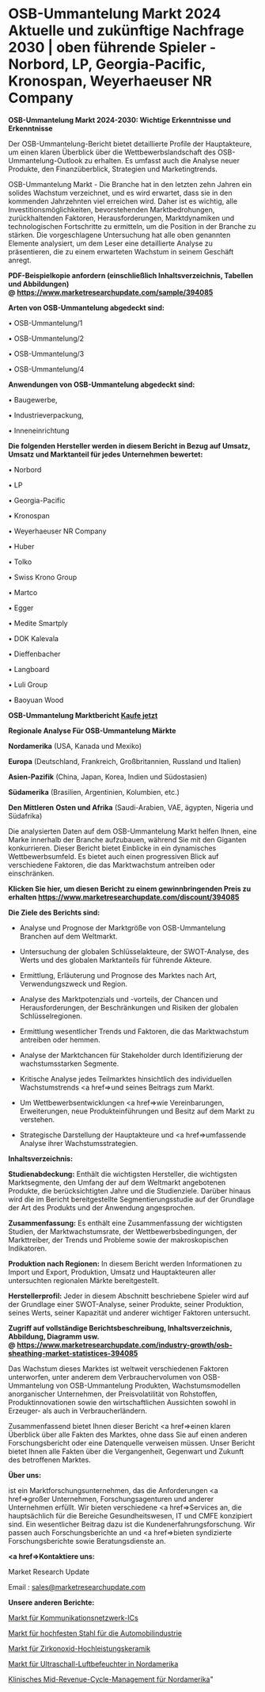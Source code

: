 # OSB-Ummantelung Markt 2024 Aktuelle und zukünftige Nachfrage 2030 | oben führende Spieler - Norbord, LP, Georgia-Pacific, Kronospan, Weyerhaeuser NR Company

<strong>OSB-Ummantelung Markt 2024-2030: Wichtige Erkenntnisse und Erkenntnisse</strong>

Der OSB-Ummantelung-Bericht bietet detaillierte Profile der Hauptakteure, um einen klaren Überblick über die Wettbewerbslandschaft des OSB-Ummantelung-Outlook zu erhalten. Es umfasst auch die Analyse neuer Produkte, den Finanzüberblick, Strategien und Marketingtrends.

OSB-Ummantelung Markt - Die Branche hat in den letzten zehn Jahren ein solides Wachstum verzeichnet, und es wird erwartet, dass sie in den kommenden Jahrzehnten viel erreichen wird. Daher ist es wichtig, alle Investitionsmöglichkeiten, bevorstehenden Marktbedrohungen, zurückhaltenden Faktoren, Herausforderungen, Marktdynamiken und technologischen Fortschritte zu ermitteln, um die Position in der Branche zu stärken. Die vorgeschlagene Untersuchung hat alle oben genannten Elemente analysiert, um dem Leser eine detaillierte Analyse zu präsentieren, die zu einem erwarteten Wachstum in seinem Geschäft anregt.

<strong><b>PDF-Beispielkopie anfordern (einschließlich Inhaltsverzeichnis, Tabellen und Abbildungen) @ </b></strong><strong><a href=https://www.marketresearchupdate.com/sample/394085><strong>https://www.marketresearchupdate.com/sample/394085</u></a></strong></strong>

<strong>Arten von OSB-Ummantelung abgedeckt sind:</strong>

• OSB-Ummantelung/1

• OSB-Ummantelung/2

• OSB-Ummantelung/3

• OSB-Ummantelung/4

<strong>Anwendungen von OSB-Ummantelung abgedeckt sind:</strong>

• Baugewerbe,

• Industrieverpackung,

• Inneneinrichtung

<strong>Die folgenden Hersteller werden in diesem Bericht in Bezug auf Umsatz, Umsatz und Marktanteil für jedes Unternehmen bewertet:</strong>

• Norbord

• LP

• Georgia-Pacific

• Kronospan

• Weyerhaeuser NR Company

• Huber

• Tolko

• Swiss Krono Group

• Martco

• Egger

• Medite Smartply

• DOK Kalevala

• Dieffenbacher

• Langboard

• Luli Group

• Baoyuan Wood

<strong>OSB-Ummantelung Marktbericht <a href=https://www.marketresearchupdate.com/buynow/394085>Kaufe jetzt</a></strong>

<strong>Regionale Analyse Für OSB-Ummantelung Märkte</strong>

<strong>Nordamerika</strong> (USA, Kanada und Mexiko)

<strong>Europa</strong> (Deutschland, Frankreich, Großbritannien, Russland und Italien)

<strong>Asien-Pazifik</strong> (China, Japan, Korea, Indien und Südostasien)

<strong>Südamerika</strong> (Brasilien, Argentinien, Kolumbien, etc.)

<strong>Den Mittleren</strong> <strong>Osten und Afrika</strong> (Saudi-Arabien, VAE, ägypten, Nigeria und Südafrika)

Die analysierten Daten auf dem OSB-Ummantelung Markt helfen Ihnen, eine Marke innerhalb der Branche aufzubauen, während Sie mit den Giganten konkurrieren. Dieser Bericht bietet Einblicke in ein dynamisches Wettbewerbsumfeld. Es bietet auch einen progressiven Blick auf verschiedene Faktoren, die das Marktwachstum antreiben oder einschränken.

<strong>Klicken Sie hier, um diesen Bericht zu einem gewinnbringenden Preis zu erhalten
</strong><strong><a href=https://www.marketresearchupdate.com/discount/394085>https://www.marketresearchupdate.com/discount/394085</b></u></strong></a>

<strong>Die Ziele des Berichts sind:</strong>

- Analyse und Prognose der Marktgröße von OSB-Ummantelung Branchen auf dem Weltmarkt.

- Untersuchung der globalen Schlüsselakteure, der SWOT-Analyse, des Werts und des globalen Marktanteils für führende Akteure.

- Ermittlung, Erläuterung und Prognose des Marktes nach Art, Verwendungszweck und Region.

- Analyse des Marktpotenzials und -vorteils, der Chancen und Herausforderungen, der Beschränkungen und Risiken der globalen Schlüsselregionen.

- Ermittlung wesentlicher Trends und Faktoren, die das Marktwachstum antreiben oder hemmen.

- Analyse der Marktchancen für Stakeholder durch Identifizierung der wachstumsstarken Segmente.

- Kritische Analyse jedes Teilmarktes hinsichtlich des individuellen Wachstumstrends <a href=>und</a> seines Beitrags zum Markt.

- Um Wettbewerbsentwicklungen <a href=>wie</a> Vereinbarungen, Erweiterungen, neue Produkteinführungen und Besitz auf dem Markt zu verstehen.

- Strategische Darstellung der Hauptakteure und <a href=>umfas</a>sende Analyse ihrer Wachstumsstrategien.

<strong>Inhaltsverzeichnis:</strong>

<strong>Studienabdeckung:</strong> Enthält die wichtigsten Hersteller, die wichtigsten Marktsegmente, den Umfang der auf dem Weltmarkt angebotenen Produkte, die berücksichtigten Jahre und die Studienziele. Darüber hinaus wird die im Bericht bereitgestellte Segmentierungsstudie auf der Grundlage der Art des Produkts und der Anwendung angesprochen.

<strong>Zusammenfassung:</strong> Es enthält eine Zusammenfassung der wichtigsten Studien, der Marktwachstumsrate, der Wettbewerbsbedingungen, der Markttreiber, der Trends und Probleme sowie der makroskopischen Indikatoren.

<strong>Produktion nach Regionen:</strong> In diesem Bericht werden Informationen zu Import und Export, Produktion, Umsatz und Hauptakteuren aller untersuchten regionalen Märkte bereitgestellt.

<strong>Herstellerprofil:</strong> Jeder in diesem Abschnitt beschriebene Spieler wird auf der Grundlage einer SWOT-Analyse, seiner Produkte, seiner Produktion, seines Werts, seiner Kapazität und anderer wichtiger Faktoren untersucht.

<strong><b>Zugriff auf vollständige Berichtsbeschreibung, Inhaltsverzeichnis, Abbildung, Diagramm usw. @ </b></strong><strong><a href=https://www.marketresearchupdate.com/industry-growth/osb-sheathing-market-statistices-394085>https://www.marketresearchupdate.com/industry-growth/osb-sheathing-market-statistices-394085</a></strong>

Das Wachstum dieses Marktes ist weltweit verschiedenen Faktoren unterworfen, unter anderem dem Verbrauchervolumen von OSB-Ummantelung von OSB-Ummantelung Produkten, Wachstumsmodellen anorganischer Unternehmen, der Preisvolatilität von Rohstoffen, Produktinnovationen sowie den wirtschaftlichen Aussichten sowohl in Erzeuger- als auch in Verbraucherländern.

Zusammenfassend bietet Ihnen dieser Bericht <a href=>einen</a> klaren Überblick über alle Fakten des Marktes, ohne dass Sie auf einen anderen Forschungsbericht oder eine Datenquelle verweisen müssen. Unser Bericht bietet Ihnen alle Fakten über die Vergangenheit, Gegenwart und Zukunft des betroffenen Marktes.

<strong>Über uns:</strong>

 ist ein Marktforschungsunternehmen, das die Anforderungen <a href=>großer</a> Unternehmen, Forschungsagenturen und anderer Unternehmen erfüllt. Wir bieten verschiedene <a href=>Services</a> an, die hauptsächlich für die Bereiche Gesundheitswesen, IT und CMFE konzipiert sind. Ein wesentlicher Beitrag dazu ist die Kundenerfahrungsforschung. Wir passen auch Forschungsberichte an und <a href=>bieten</a> syndizierte Forschungsberichte sowie Beratungsdienste an.

<strong><a href=>Kontaktiere uns:</a></strong>

Market Research Update

Email : sales@marketresearchupdate.com

<strong>Unsere anderen Berichte:</strong>

<a href=https://www.linkedin.com/pulse/communication-networking-ics-market-expects-see>Markt für Kommunikationsnetzwerk-ICs</a>

<a href=https://www.linkedin.com/pulse/automotive-high-strength-steel-market-report>Markt für hochfesten Stahl für die Automobilindustrie</a>

<a href=https://www.linkedin.com/pulse/zirconia-advanced-ceramics-market-outlooks>Markt für Zirkonoxid-Hochleistungskeramik</a>

<a href=https://www.linkedin.com/pulse/north-america-ultrasonic-humidifiers-market-size-production>Markt für Ultraschall-Luftbefeuchter in Nordamerika</a>

<a href=https://www.linkedin.com/pulse/north-america-mid-revenue-cycle-management-clinical>Klinisches Mid-Revenue-Cycle-Management für Nordamerika</a>"
